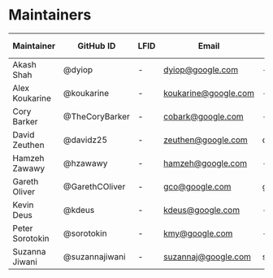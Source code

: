 # Maintainers

| Maintainer      | GitHub ID      | LFID | Email                | Chat ID    | Company Affiliation | Scope     |
|-----------------|----------------|------|----------------------|------------| ------------------- | --------- |
| Akash Shah      | @dyiop         | -    | dyiop@google.com     | -          | Google LLC          | -         |
| Alex Koukarine  | @koukarine     | -    | koukarine@google.com | -          | Google LLC          | -         |
| Cory Barker     | @TheCoryBarker | -    | cobark@google.com    | -          | Google LLC          | -         |
| David Zeuthen   | @davidz25      | -    | zeuthen@google.com   | davidz25   | Google LLC          | -         |
| Hamzeh Zawawy   | @hzawawy       | -    | hamzeh@google.com    | -          | Google LLC          | -         |
| Gareth Oliver   | @GarethCOliver | -    | gco@google.com       | gco_google | Google LLC          | -         |
| Kevin Deus      | @kdeus         | -    | kdeus@google.com     | -          | Google LLC          | -         |
| Peter Sorotokin | @sorotokin     | -    | kmy@google.com       | -          | Google LLC          | -         |
| Suzanna Jiwani  | @suzannajiwani | -    | suzannaj@google.com  | suzannaj   | Google LLC          | -         |
